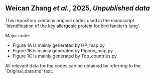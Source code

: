 ## Weican Zhang _et al._, 2025, _Unpublished data_

This repository contains original codes used in the manuscript 'Identification of the key allergenic protein for bird fancier’s lung'. 

Major code:
- Figure 1A is mainly generated by HP_map.py
- Figure 1B is mainly generated by Pigeon_map.py
- Figure 1C is mainly generated by Top_countries.py

All relevant data for the codes can be obtained by referring to the 'Original_data.md' text.
